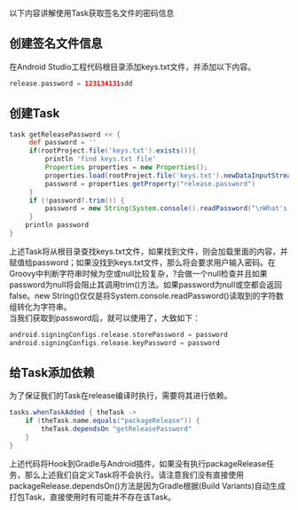 以下内容讲解使用Task获取签名文件的密码信息
## 创建签名文件信息
在Android Studio工程代码根目录添加keys.txt文件，并添加以下内容。  
```gradle
release.password = 123134131sdd
```
## 创建Task
```gradle
task getReleasePassword << {
     def password = ''
     if(rootProject.file('keys.txt').exists()){
         println 'find keys.txt file'
         Properties properties = new Properties();
         properties.load(rootProject.file('keys.txt').newDataInputStream())
         password = properties.getProperty("release.password")
     }
     if (!password?.trim()) {
         password = new String(System.console().readPassword("\nWhat's the secret password? "))
     }
    println password
}
```
上述Task将从根目录查找keys.txt文件，如果找到文件，则会加载里面的内容，并赋值给password；如果没找到keys.txt文件，那么将会要求用户输入密码。在Groovy中判断字符串时候为空或null比较复杂，?会做一个null检查并且如果password为null将会阻止其调用trim()方法。如果password为null或空都会返回false。new String()仅仅是将System.console.readPassword()读取到的字符数组转化为字符串。  
当我们获取到password后，就可以使用了，大致如下：  
```gradle
android.signingConfigs.release.storePassword = password
android.signingConfigs.release.keyPassword = password
```
## 给Task添加依赖
为了保证我们的Task在release编译时执行，需要将其进行依赖。  
```gradle
tasks.whenTaskAdded { theTask ->
	if (theTask.name.equals("packageRelease")) {
		theTask.dependsOn "getReleasePassword"
	}
}
```
上述代码将Hook到Gradle与Android插件，如果没有执行packageRelease任务，那么上述我们自定义Task将不会执行。请注意我们没有直接使用packageRelease.dependsOn()方法是因为Gradle根据(Build Variants)自动生成打包Task，直接使用时有可能并不存在该Task。








































